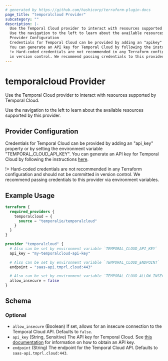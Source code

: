 ```yaml
---
# generated by https://github.com/hashicorp/terraform-plugin-docs
page_title: "temporalcloud Provider"
subcategory: ""
description: |-
  Use the Temporal Cloud provider to interact with resources supported by Temporal Cloud.
  Use the navigation to the left to learn about the available resources supported by this provider.
  Provider Configuration
  Credentials for Temporal Cloud can be provided by adding an "apikey" property or by setting the environment variable "TEMPORALCLOUDAPIKEY".
  You can generate an API key for Temporal Cloud by following the instructions here https://docs.temporal.io/cloud/api-keys.
  !> Hard-coded credentials are not recommended in any Terraform configuration and should not be committed
  in version control. We recommend passing credentials to this provider via environment variables.
---
```


# temporalcloud Provider

Use the Temporal Cloud provider to interact with resources supported by Temporal Cloud.
		
Use the navigation to the left to learn about the available resources supported by this provider.

## Provider Configuration 

Credentials for Temporal Cloud can be provided by adding an "api_key" property or by setting the environment variable "TEMPORAL_CLOUD_API_KEY".
You can generate an API key for Temporal Cloud by following the instructions [here](https://docs.temporal.io/cloud/api-keys).

!> Hard-coded credentials are not recommended in any Terraform configuration and should not be committed
in version control. We recommend passing credentials to this provider via environment variables.

## Example Usage

```terraform
terraform {
  required_providers {
    temporalcloud = {
      source = "temporalio/temporalcloud"
    }
  }
}

provider "temporalcloud" {
  # Also can be set by environment variable `TEMPORAL_CLOUD_API_KEY`
  api_key = "my-temporalcloud-api-key"

  # Also can be set by environment variable `TEMPORAL_CLOUD_ENDPOINT`
  endpoint = "saas-api.tmprl.cloud:443"

  # Also can be set by environment variable `TEMPORAL_CLOUD_ALLOW_INSECURE`
  allow_insecure = false
}
```

<!-- schema generated by tfplugindocs -->
## Schema

### Optional

- `allow_insecure` (Boolean) If set, allows for an insecure connection to the Temporal Cloud API. Defaults to `false`.
- `api_key` (String, Sensitive) The API key for Temporal Cloud. See [this documentation](https://docs.temporal.io/cloud/api-keys) for information on how to obtain an API key.
- `endpoint` (String) The endpoint for the Temporal Cloud API. Defaults to `saas-api.tmprl.cloud:443`.
